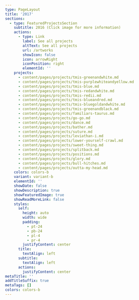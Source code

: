 ```yaml
---
type: PageLayout
title: '2017'
sections:
  - type: FeaturedProjectsSection
    subtitle: 2016 (Click image for more information)
    actions:
      - type: Link
        label: See all projects
        altText: See all projects
        url: /artworks
        showIcon: false
        icon: arrowRight
        iconPosition: right
        elementId: ''
    projects:
      - content/pages/projects/tmis-greenandwhite.md
      - content/pages/projects/tmis-purplewhiteandyellow.md
      - content/pages/projects/tmis-blue.md
      - content/pages/projects/tmis-redandwhite.md
      - content/pages/projects/tmis-redii.md
      - content/pages/projects/tmis-blueandred.md
      - content/pages/projects/tmis-bluegoldandwhite.md
      - content/pages/projects/tmis-greenandblack.md
      - content/pages/projects/familiars-taurus.md
      - content/pages/projects/go-go.md
      - content/pages/projects/dance.md
      - content/pages/projects/bather.md
      - content/pages/projects/suture.md
      - content/pages/projects/leviathan-i.md
      - content/pages/projects/lower-yourself-crawl.md
      - content/pages/projects/sweet-thing.md
      - content/pages/projects/splitback.md
      - content/pages/projects/positions.md
      - content/pages/projects/glory.md
      - content/pages/projects/bull-hitches.md
      - content/pages/projects/outta-my-head.md
    colors: colors-b
    variant: variant-b
    elementId: ''
    showDate: false
    showDescription: true
    showFeaturedImage: true
    showReadMoreLink: false
    styles:
      self:
        height: auto
        width: wide
        padding:
          - pt-24
          - pb-24
          - pl-4
          - pr-4
        justifyContent: center
      title:
        textAlign: left
      subtitle:
        textAlign: left
      actions:
        justifyContent: center
metaTitle: ''
addTitleSuffix: true
metaTags: []
colors: colors-b
---
```


